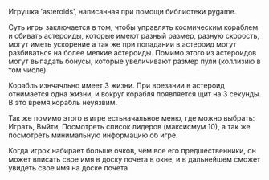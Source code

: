 Игрушка 'asteroids', написанная при помощи библиотеки pygame.

Суть игры заключается в том, чтобы управлять космическим кораблем и сбивать астероиды, которые имеют разный размер, разную скорость, могут иметь ускорение а так же при попадании в астероид могут разбиваться на более мелкие астероиды. Помимо этого из астероидов могут выпадать бонусы, которые увеличивают размер пули (коллизию в том числе)

Корабль изнчачльно имеет 3 жизни. При врезании в астероид  отнимается одна жизни, и вокруг корабля появляется щит на 3 секунды. В это время корабль неуязвим. 

Так же помимо этого в игре естьначальное меню, где можно выбрать: Играть, Выйти, Посмотреть список лидеров (максисмум 10), а так же посмотреть минимальную информацию об игре.

Когда игрок набирает больше очков, чем все его предшественники, он может вписать свое имя в доску почета в окне, и в дальнейшем сможет увидеть свое имя на доске почета

